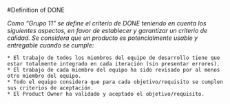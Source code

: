 #Definition of DONE

_Como “Grupo 11” se define el criterio de DONE teniendo en cuenta los siguientes aspectos, en favor de establecer y garantizar un criterio de calidad.
Se considera que un producto es potencialmente usable y entregable cuando se cumple:_
```
* El trabajo de todos los miembros del equipo de desarrollo tiene que estar totalmente integrado en cada iteración (sin presentar errores).
* El trabajo de cada miembro del equipo ha sido revisado por al menos otro miembro del equipo.
* Todo el equipo considera que para cada objetivo/requisito se cumplen sus criterios de aceptación.
* El Product Owner ha validado y aceptado el objetivo/requisito.
```




